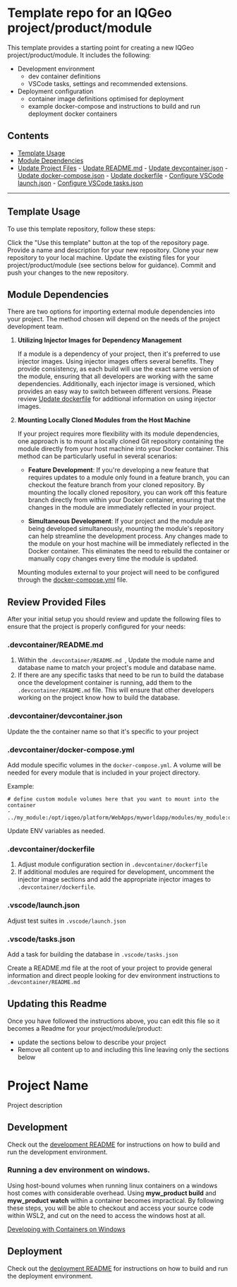 ﻿# Template repo for an IQGeo project/product/module

This template provides a starting point for creating a new IQGeo project/product/module.
It includes the following:

-   Development environment
    -   dev container definitions
    -   VSCode tasks, settings and recommended extensions.
-   Deployment configuration
    -   container image definitions optimised for deployment
    -   example docker-compose and instructions to build and run deployment docker containers

## Contents

-   [Template Usage](#template-usage)
-   [Module Dependencies](#module-dependencies)
-   [Update Project Files](#update-project-files) - [Update README.md](#devcontainerreadmemd) - [Update devcontainer.json](#devcontainerdevcontainerjson) - [Update docker-compose.json](#devcontainerdocker-composeyml) - [Update dockerfile](#devcontainerdockerfile) - [Configure VSCode launch.json](#vscodelaunchjson) - [Configure VSCode tasks.json](#vscodetasksjson)
    &nbsp;

---

## Template Usage

To use this template repository, follow these steps:

Click the "Use this template" button at the top of the repository page.
Provide a name and description for your new repository.
Clone your new repository to your local machine.
Update the existing files for your project/product/module (see sections below for guidance).
Commit and push your changes to the new repository.

## Module Dependencies

There are two options for importing external module dependencies into your project. The method chosen will depend on the needs of the project development team.

1.  **Utilizing Injector Images for Dependency Management**

    If a module is a dependency of your project, then it's preferred to use injector images. Using injector images offers several benefits. They provide consistency, as each build will use the exact same version of the module, ensuring that all developers are working with the same dependencies. Additionally, each injector image is versioned, which provides an easy way to switch between different versions. Please review [Update dockerfile](#devcontainerdockerfile) for additional information on using injector images.

2.  **Mounting Locally Cloned Modules from the Host Machine**

    If your project requires more flexibility with its module dependencies, one approach is to mount a locally cloned Git repository containing the module directly from your host machine into your Docker container. This method can be particularly useful in several scenarios:

    -   **Feature Development**: If you're developing a new feature that requires updates to a module only found in a feature branch, you can checkout the feature branch from your cloned repository. By mounting the locally cloned repository, you can work off this feature branch directly from within your Docker container, ensuring that the changes in the module are immediately reflected in your project.

    -   **Simultaneous Development**: If your project and the module are being developed simultaneously, mounting the module's repository can help streamline the development process. Any changes made to the module on your host machine will be immediately reflected in the Docker container. This eliminates the need to rebuild the container or manually copy changes every time the module is updated.

    Mounting modules external to your project will need to be configured through the [docker-compose.yml](#devcontainerdocker-composeyml) file.

## Review Provided Files

After your initial setup you should review and update the following files to ensure that the project is properly configured for your needs:

### .devcontainer/README.md

1. Within the `.devcontainer/README.md `, Update the module name and database name to match your project's module and database name.
2. If there are any specific tasks that need to be run to build the database once the development container is running, add them to the `.devcontainer/README.md` file. This will ensure that other developers working on the project know how to build the database.

### .devcontainer/devcontainer.json

Update the the container name so that it's specific to your project

### .devcontainer/docker-compose.yml

Add module specific volumes in the `docker-compose.yml`. A volume will be needed for every module that is included in your project directory.

Example:

```
# define custom module volumes here that you want to mount into the container
- ../my_module:/opt/iqgeo/platform/WebApps/myworldapp/modules/my_module:delegated
```

Update ENV variables as needed.

### .devcontainer/dockerfile

1. Adjust module configuration section in `.devcontainer/dockerfile`
2. If additional modules are required for development, uncomment the injector image sections and add the appropriate injector images to `.devcontainer/dockerfile`.

### .vscode/launch.json

Adjust test suites in `.vscode/launch.json`

### .vscode/tasks.json

Add a task for building the database in `.vscode/tasks.json`

Create a README.md file at the root of your project to provide general information and direct people looking for dev environment instructions to `.devcontainer/README.md`

## Updating this Readme

Once you have followed the instructions above, you can edit this file so it becomes a Readme for your project/module/product:

-   update the sections below to describe your project
-   Remove all content up to and including this line leaving only the sections below

# Project Name

Project description

## Development

Check out the [development README](.devcontainer/README.md) for instructions on how to build and run the development environment.

### Running a dev environment on windows.

Using host-bound volumes when running linux containers on a windows host comes with considerable overhead. Using **myw_product build** and **myw_product watch** within a container becomes impractical. By following these steps, you will be able to checkout and access your source code within WSL2, and cut on the need to access the windows host at all.

[Developing with Containers on Windows](https://github.com/IQGeo/example-docker-platform/blob/master/.readme/windows/0-developing-with-containers-windows.md)

## Deployment

Check out the [deployment README](deployment/README.md) for instructions on how to build and run the deployment environment.
